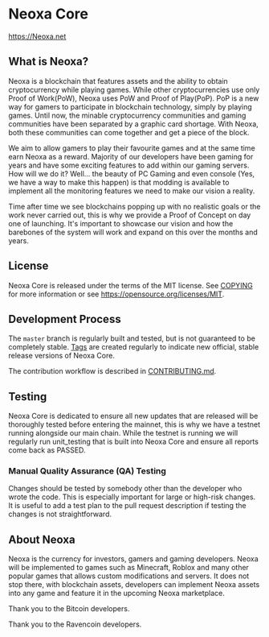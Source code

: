Neoxa Core
==================================

https://Neoxa.net

What is Neoxa?
-----------------
Neoxa is a blockchain that features assets and the ability to obtain cryptocurrency while playing games. While other cryptocurrencies use only Proof of Work(PoW), Neoxa uses PoW and Proof of Play(PoP). PoP is a new way for gamers to participate in blockchain technology, simply by playing games. Until now, the minable cryptocurrency communities and gaming communities have been separated by a graphic card shortage. With Neoxa, both these communities can come together and get a piece of the block. 

We aim to allow gamers to play their favourite games and at the same time earn Neoxa as a reward. Majority of our developers have been gaming for years and have some exciting features to add within our gaming servers. How will we do it? Well... the beauty of PC Gaming and even console (Yes, we have a way to make this happen) is that modding is available to implement all the monitoring features we need to make our vision a reality.

Time after time we see blockchains popping up with no realistic goals or the work never carried out, this is why we provide a Proof of Concept on day one of launching. It's important to showcase our vision and how the barebones of the system will work and expand on this over the months and years.

License
-------

Neoxa Core is released under the terms of the MIT license. See [COPYING](COPYING) for more
information or see https://opensource.org/licenses/MIT.

Development Process
-------------------

The `master` branch is regularly built and tested, but is not guaranteed to be
completely stable. [Tags](https://github.com/NeoxaChain/Neoxa/tags) are created
regularly to indicate new official, stable release versions of Neoxa Core.

The contribution workflow is described in [CONTRIBUTING.md](CONTRIBUTING.md).

Testing
-------
Neoxa Core is dedicated to ensure all new updates that are released will be thoroughly tested before entering the mainnet, this is why we have a testnet running alongside our main chain. While the testnet is running we will regularly run unit_testing that is built into Neoxa Core and ensure all reports come back as PASSED.


### Manual Quality Assurance (QA) Testing

Changes should be tested by somebody other than the developer who wrote the
code. This is especially important for large or high-risk changes. It is useful
to add a test plan to the pull request description if testing the changes is
not straightforward.

About Neoxa
--------------

Neoxa is the currency for investors, gamers and gaming developers. 
Neoxa will be implemented to games such as Minecraft, Roblox and many other popular games that allows custom modifications and servers.
It does not stop there, with blockchain assets, developers can implement Neoxa assets into any game and feature it in the upcoming Neoxa marketplace.

Thank you to the Bitcoin developers.

Thank you to the Ravencoin developers.
